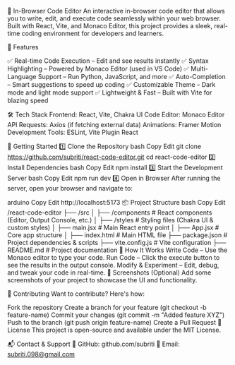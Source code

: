 🚀 In-Browser Code Editor
An interactive in-browser code editor that allows you to write, edit, and execute code seamlessly within your web browser. Built with React, Vite, and Monaco Editor, this project provides a sleek, real-time coding environment for developers and learners.

🌟 Features

✅ Real-time Code Execution – Edit and see results instantly
✅ Syntax Highlighting – Powered by Monaco Editor (used in VS Code)
✅ Multi-Language Support – Run Python, JavaScript, and more
✅ Auto-Completion – Smart suggestions to speed up coding
✅ Customizable Theme – Dark mode and light mode support
✅ Lightweight & Fast – Built with Vite for blazing speed

🛠 Tech Stack
Frontend: React, Vite, Chakra UI
Code Editor: Monaco Editor
API Requests: Axios (if fetching external data)
Animations: Framer Motion
Development Tools: ESLint, Vite Plugin React

🚀 Getting Started
1️⃣ Clone the Repository
bash
Copy
Edit
git clone https://github.com/subriti/react-code-editor.git
cd react-code-editor
2️⃣ Install Dependencies
bash
Copy
Edit
npm install
3️⃣ Start the Development Server
bash
Copy
Edit
npm run dev
4️⃣ Open in Browser
After running the server, open your browser and navigate to:

arduino
Copy
Edit
http://localhost:5173
📦 Project Structure
bash
Copy
Edit
/react-code-editor
├── /src
│   ├── /components  # React components (Editor, Output Console, etc.)
│   ├── /styles      # Styling files (Chakra UI & custom styles)
│   ├── main.jsx     # Main React entry point
│   ├── App.jsx      # Core app structure
│   ├── index.html   # Main HTML file
├── package.json     # Project dependencies & scripts
├── vite.config.js   # Vite configuration
├── README.md        # Project documentation
🎯 How It Works
Write Code – Use the Monaco editor to type your code.
Run Code – Click the execute button to see the results in the output console.
Modify & Experiment – Edit, debug, and tweak your code in real-time.
🎨 Screenshots (Optional)
Add some screenshots of your project to showcase the UI and functionality.

🤝 Contributing
Want to contribute? Here's how:

Fork the repository
Create a branch for your feature (git checkout -b feature-name)
Commit your changes (git commit -m "Added feature XYZ")
Push to the branch (git push origin feature-name)
Create a Pull Request
📜 License
This project is open-source and available under the MIT License.

📬 Contact & Support
🐙 GitHub: github.com/subriti
📧 Email: subriti.098@gmail.com
